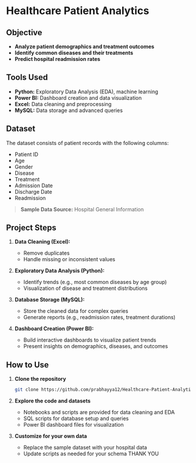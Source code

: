 

# Healthcare Patient Analytics

## Objective

- **Analyze patient demographics and treatment outcomes**
- **Identify common diseases and their treatments**
- **Predict hospital readmission rates**

## Tools Used

- **Python:** Exploratory Data Analysis (EDA), machine learning
- **Power BI:** Dashboard creation and data visualization
- **Excel:** Data cleaning and preprocessing
- **MySQL:** Data storage and advanced queries

## Dataset

The dataset consists of patient records with the following columns:

- Patient ID
- Age
- Gender
- Disease
- Treatment
- Admission Date
- Discharge Date
- Readmission

> **Sample Data Source:** Hospital General Information

## Project Steps

1. **Data Cleaning (Excel):**
   - Remove duplicates
   - Handle missing or inconsistent values

2. **Exploratory Data Analysis (Python):**
   - Identify trends (e.g., most common diseases by age group)
   - Visualization of disease and treatment distributions

3. **Database Storage (MySQL):**
   - Store the cleaned data for complex queries
   - Generate reports (e.g., readmission rates, treatment durations)

4. **Dashboard Creation (Power BI):**
   - Build interactive dashboards to visualize patient trends
   - Present insights on demographics, diseases, and outcomes

## How to Use

1. **Clone the repository**
   ```bash
   git clone https://github.com/prabhayya12/Healthcare-Patient-Analytics-.git
   ```

2. **Explore the code and datasets**
   - Notebooks and scripts are provided for data cleaning and EDA
   - SQL scripts for database setup and queries
   - Power BI dashboard files for visualization

3. **Customize for your own data**
   - Replace the sample dataset with your hospital data
   - Update scripts as needed for your schema
THANK YOU
